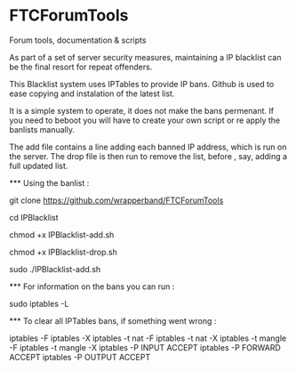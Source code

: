 # FTCForumTools
Forum tools, documentation &amp; scripts

As part of a set of server security measures, maintaining a IP blacklist can be the final resort for repeat offenders.

This Blacklist system uses IPTables to provide IP bans. Github is used to ease copying and instalation of the latest list.

It is a simple system to operate, it does not make the bans permenant. If you need to beboot you will have to create your own script or re apply the banlists manually.

The add file contains a line adding each banned IP address, which is run on the server. The drop file is then run to remove the list, before , say, adding a full updated list. 

***  Using the banlist : 

git clone https://github.com/wrapperband/FTCForumTools

cd IPBlacklist

chmod +x IPBlacklist-add.sh

chmod +x IPBlacklist-drop.sh

sudo ./IPBlacklist-add.sh


***  For information on the bans you can run :

sudo iptables -L


***  To clear all IPTables bans, if something went wrong :

iptables -F
iptables -X
iptables -t nat -F
iptables -t nat -X
iptables -t mangle -F
iptables -t mangle -X
iptables -P INPUT ACCEPT
iptables -P FORWARD ACCEPT
iptables -P OUTPUT ACCEPT

